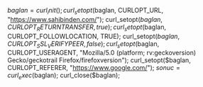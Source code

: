 $baglan = curl_init();
    curl_setopt($baglan, CURLOPT_URL, "https://www.sahibinden.com/");
    curl_setopt($baglan, CURLOPT_RETURNTRANSFER, true);
    curl_setopt($baglan, CURLOPT_FOLLOWLOCATION, TRUE);
    curl_setopt($baglan, CURLOPT_SSL_VERIFYPEER, false);
    curl_setopt($baglan, CURLOPT_USERAGENT, "Mozilla/5.0 (platform; rv:geckoversion) Gecko/geckotrail Firefox/firefoxversion");
    curl_setopt($baglan, CURLOPT_REFERER, "https://www.google.com/");
    $sonuc = curl_exec($baglan);
    curl_close($baglan);
